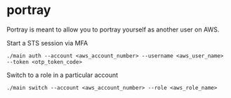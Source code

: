 # portray
Portray is meant to allow you to portray yourself as another user on AWS.

Start a STS session via MFA

``./main auth --account <aws_account_number> --username <aws_user_name> --token <otp_token_code>``

Switch to a role in a particular account

``./main switch --account <aws_account_number> --role <aws_role_name>``
